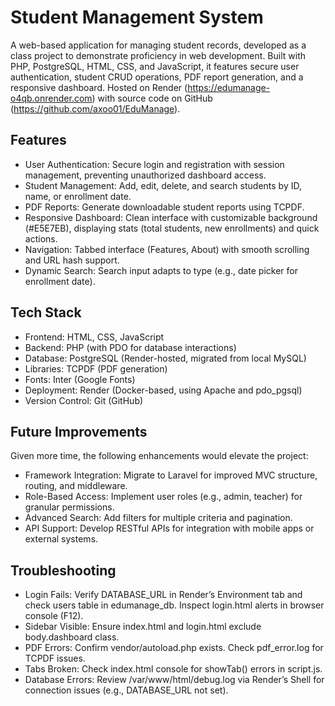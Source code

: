 # Student Management System
A web-based application for managing student records, developed as a class project to demonstrate proficiency in web development. Built with PHP, PostgreSQL, HTML, CSS, and JavaScript, it features secure user authentication, student CRUD operations, PDF report generation, and a responsive dashboard. Hosted on Render (https://edumanage-o4qb.onrender.com) with source code on GitHub (https://github.com/axoo01/EduManage).
## Features

- User Authentication: Secure login and registration with session management, preventing unauthorized dashboard access.
- Student Management: Add, edit, delete, and search students by ID, name, or enrollment date.
- PDF Reports: Generate downloadable student reports using TCPDF.
- Responsive Dashboard: Clean interface with customizable background (#E5E7EB), displaying stats (total students, new enrollments) and quick actions.
- Navigation: Tabbed interface (Features, About) with smooth scrolling and URL hash support.
- Dynamic Search: Search input adapts to type (e.g., date picker for enrollment date).
## Tech Stack

- Frontend: HTML, CSS, JavaScript
- Backend: PHP (with PDO for database interactions)
- Database: PostgreSQL (Render-hosted, migrated from local MySQL)
- Libraries: TCPDF (PDF generation)
- Fonts: Inter (Google Fonts)
- Deployment: Render (Docker-based, using Apache and pdo_pgsql)
- Version Control: Git (GitHub)

## Future Improvements
Given more time, the following enhancements would elevate the project:

- Framework Integration: Migrate to Laravel for improved MVC structure, routing, and middleware.
- Role-Based Access: Implement user roles (e.g., admin, teacher) for granular permissions.
- Advanced Search: Add filters for multiple criteria and pagination.
- API Support: Develop RESTful APIs for integration with mobile apps or external systems.

## Troubleshooting

- Login Fails: Verify DATABASE_URL in Render’s Environment tab and check users table in edumanage_db. Inspect login.html alerts in browser console (F12).
- Sidebar Visible: Ensure index.html and login.html exclude body.dashboard class.
- PDF Errors: Confirm vendor/autoload.php exists. Check pdf_error.log for TCPDF issues.
- Tabs Broken: Check index.html console for showTab() errors in script.js.
- Database Errors: Review /var/www/html/debug.log via Render’s Shell for connection issues (e.g., DATABASE_URL not set).
